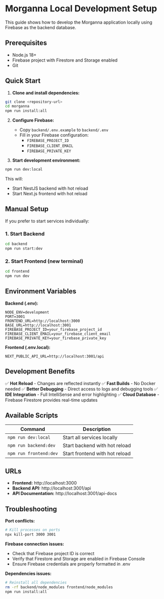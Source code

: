 # Morganna Local Development Setup

This guide shows how to develop the Morganna application locally using Firebase as the backend database.

## Prerequisites

- Node.js 18+ 
- Firebase project with Firestore and Storage enabled
- Git

## Quick Start

1. **Clone and install dependencies:**
```bash
git clone <repository-url>
cd morganna
npm run install:all
```

2. **Configure Firebase:**
   - Copy `backend/.env.example` to `backend/.env`
   - Fill in your Firebase configuration:
     - `FIREBASE_PROJECT_ID`
     - `FIREBASE_CLIENT_EMAIL` 
     - `FIREBASE_PRIVATE_KEY`

3. **Start development environment:**
```bash
npm run dev:local
```

This will:
- Start NestJS backend with hot reload 
- Start Next.js frontend with hot reload

## Manual Setup

If you prefer to start services individually:

### 1. Start Backend
```bash
cd backend
npm run start:dev
```

### 2. Start Frontend (new terminal)
```bash
cd frontend
npm run dev
```

## Environment Variables

**Backend (.env):**
```env
NODE_ENV=development
PORT=3001
FRONTEND_URL=http://localhost:3000
BASE_URL=http://localhost:3001
FIREBASE_PROJECT_ID=your_firebase_project_id
FIREBASE_CLIENT_EMAIL=your_firebase_client_email
FIREBASE_PRIVATE_KEY=your_firebase_private_key
```

**Frontend (.env.local):**
```env
NEXT_PUBLIC_API_URL=http://localhost:3001/api
```

## Development Benefits

✅ **Hot Reload** - Changes are reflected instantly
✅ **Fast Builds** - No Docker needed
✅ **Better Debugging** - Direct access to logs and debugging tools
✅ **IDE Integration** - Full IntelliSense and error highlighting
✅ **Cloud Database** - Firebase Firestore provides real-time updates

## Available Scripts

| Command | Description |
|---------|-------------|
| `npm run dev:local` | Start all services locally |
| `npm run backend:dev` | Start backend with hot reload |
| `npm run frontend:dev` | Start frontend with hot reload |

## URLs

- **Frontend:** http://localhost:3000
- **Backend API:** http://localhost:3001/api
- **API Documentation:** http://localhost:3001/api-docs

## Troubleshooting

**Port conflicts:**
```bash
# Kill processes on ports
npx kill-port 3000 3001
```

**Firebase connection issues:**
- Check that Firebase project ID is correct
- Verify that Firestore and Storage are enabled in Firebase Console
- Ensure Firebase credentials are properly formatted in .env

**Dependencies issues:**
```bash
# Reinstall all dependencies
rm -rf backend/node_modules frontend/node_modules
npm run install:all
```